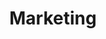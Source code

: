 ---
# This topic lives at
# https://digital.gov/topics/marketing

# Topic Title
title: "Marketing"

# description — keep it short and clear
# summary: ""

# Weight
weight: 1

# For more information on managing topics,
# see https://github.com/GSA/digitalgov.gov/wiki/topics
---